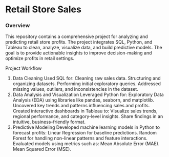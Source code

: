 # Retail Store Sales
### Overview
This repository contains a comprehensive project for analyzing and predicting retail store profits. The project integrates SQL, Python, and Tableau to clean, analyze, visualize data, and build predictive models. The goal is to provide actionable insights to improve decision-making and optimize profits in retail settings.

Project Workflow
1. Data Cleaning
Used SQL for:
Cleaning raw sales data.
Structuring and organizing datasets.
Performing initial exploratory queries.
Addressed missing values, outliers, and inconsistencies in the dataset.
2. Data Analysis and Visualization
Leveraged Python for:
Exploratory Data Analysis (EDA) using libraries like pandas, seaborn, and matplotlib.
Uncovered key trends and patterns influencing sales and profits.
Created interactive dashboards in Tableau to:
Visualize sales trends, regional performance, and category-level insights.
Share findings in an intuitive, business-friendly format.
3. Predictive Modeling
Developed machine learning models in Python to forecast profits:
Linear Regression for baseline predictions.
Random Forest for handling non-linear patterns and feature interactions.
Evaluated models using metrics such as:
Mean Absolute Error (MAE).
Mean Squared Error (MSE).
